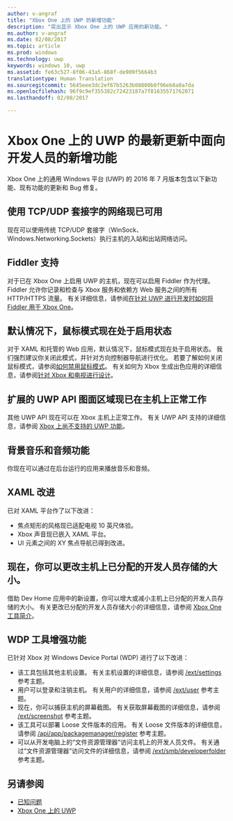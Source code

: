 ```yaml
---
author: v-angraf
title: "Xbox One 上的 UWP 的新增功能"
description: "突出显示 Xbox One 上的 UWP 应用的新功能。"
ms.author: v-angraf
ms.date: 02/08/2017
ms.topic: article
ms.prod: windows
ms.technology: uwp
keywords: windows 10, uwp
ms.assetid: fe63c527-8f06-43a5-868f-de909f5664b3
translationtype: Human Translation
ms.sourcegitcommit: 5645eee3dc2ef67b5263b08800b0f96eb8a0a7da
ms.openlocfilehash: 96f9c9ef355382c72423187a7f81635571762071
ms.lasthandoff: 02/08/2017

---
```


# <a name="whats-new-for-developers-in-the-latest-update-of-uwp-on-xbox-one"></a>Xbox One 上的 UWP 的最新更新中面向开发人员的新增功能

Xbox One 上的通用 Windows 平台 (UWP) 的 2016 年 7 月版本包含以下新功能、现有功能的更新和 Bug 修复。

## <a name="networking-using-tcpudp-sockets-is-now-available"></a>使用 TCP/UDP 套接字的网络现已可用  
现在可以使用传统 TCP/UDP 套接字（WinSock、Windows.Networking.Sockets）执行主机的入站和出站网络访问。

## <a name="fiddler-support"></a>Fiddler 支持
对于已在 Xbox One 上启用 UWP 的主机，现在可以启用 Fiddler 作为代理。 Fiddler 允许你记录和检查与 Xbox 服务和依赖方 Web 服务之间的所有 HTTP/HTTPS 流量。 有关详细信息，请参阅[在针对 UWP 进行开发时如何将 Fiddler 用于 Xbox One](uwp-fiddler.md)。

## <a name="mouse-mode-is-now-enabled-by-default"></a>默认情况下，鼠标模式现在处于启用状态
对于 XAML 和托管的 Web 应用，默认情况下，鼠标模式现在处于启用状态。
我们强烈建议你关闭此模式，并针对方向控制器导航进行优化。
若要了解如何关闭鼠标模式，请参阅[如何禁用鼠标模式](how-to-disable-mouse-mode.md)。
有关如何为 Xbox 生成出色应用的详细信息，请参阅[针对 Xbox 和电视进行设计](../input-and-devices/designing-for-tv.md#mouse-mode)。

## <a name="extended-uwp-api-surface-area-is-now-functional-on-the-console"></a>扩展的 UWP API 图面区域现已在主机上正常工作
其他 UWP API 现在可以在 Xbox 主机上正常工作。 有关 UWP API 支持的详细信息，请参阅 [Xbox 上尚不支持的 UWP 功能](http://go.microsoft.com/fwlink/p/?LinkID=760755)。 

## <a name="background-music-and-audio-capabilities"></a>背景音乐和音频功能
你现在可以通过在后台运行的应用来播放音乐和音频。

## <a name="xaml-improvements"></a>XAML 改进
已对 XAML 平台作了以下改进：
-    焦点矩形的风格现已适配电视 10 英尺体验。
-    Xbox 声音现已嵌入 XAML 平台。
-    UI 元素之间的 XY 焦点导航已得到改进。 

## <a name="you-can-now-change-the-size-of-allocated-developer-storage-on-the-console"></a>现在，你可以更改主机上已分配的开发人员存储的大小。
借助 Dev Home 应用中的新设置，你可以增大或减小主机上已分配的开发人员存储的大小。 有关更改已分配的开发人员存储大小的详细信息，请参阅 [Xbox One 工具简介](introduction-to-xbox-tools.md)。

## <a name="wdp-tool-enhancements"></a>WDP 工具增强功能
已针对 Xbox 对 Windows Device Portal (WDP) 进行了以下改进：
 - 该工具包括其他主机设置。 有关主机设置的详细信息，请参阅 [/ext/settings](wdp-xboxsettings-api.md) 参考主题。 
 - 用户可以登录和注销主机。 有关用户的详细信息，请参阅 [/ext/user](wdp-user-management.md) 参考主题。
 - 现在，你可以捕获主机的屏幕截图。 有关获取屏幕截图的详细信息，请参阅 [/ext/screenshot](wdp-media-capture-api.md) 参考主题。
 - 该工具可以部署 Loose 文件版本的应用。 有关 Loose 文件版本的详细信息，请参阅 [/api/app/packagemanager/register](wdp-loose-folder-register-api.md) 参考主题。
 - 可以从开发电脑上的“文件资源管理器”访问主机上的开发人员文件。 有关通过“文件资源管理器”访问文件的详细信息，请参阅 [/ext/smb/developerfolder](wdp-smb-api.md) 参考主题。

## <a name="see-also"></a>另请参阅
- [已知问题](known-issues.md)
- [Xbox One 上的 UWP](index.md)

